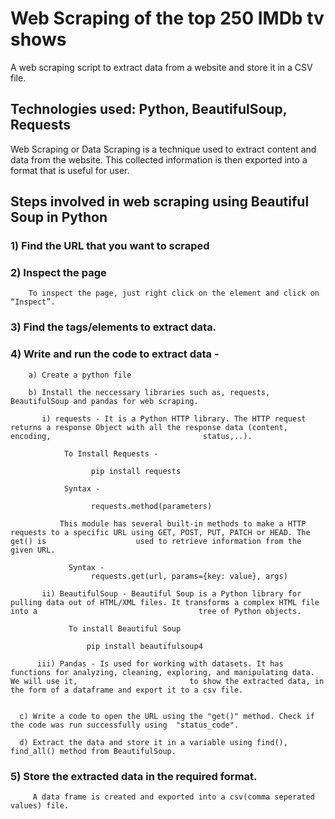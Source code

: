 # Web Scraping of the top 250 IMDb tv shows
A web scraping script to extract data from a website and store it in a CSV file.

## Technologies used: Python, BeautifulSoup, Requests

Web Scraping or Data Scraping is a technique used to extract content and data from the website. This collected information is then exported into a format that is useful for user.

## Steps involved in web scraping using Beautiful Soup in Python
   ### 1) Find the URL that you want to scraped
   
   ### 2) Inspect the page
   
        To inspect the page, just right click on the element and click on “Inspect”. 
        
   ### 3) Find the tags/elements to extract data.
   
   ### 4) Write and run the code to extract data - 
      
        a) Create a python file
        
        b) Install the neccessary libraries such as, requests, BeautifulSoup and pandas for web scraping. 
             
           i) requests - It is a Python HTTP library. The HTTP request returns a response Object with all the response data (content, encoding,                                  status,..). 
    
                To Install Requests - 
          
                      pip install requests
    
                Syntax - 
          
                      requests.method(parameters)
    
               This module has several built-in methods to make a HTTP requests to a specific URL using GET, POST, PUT, PATCH or HEAD. The get() is                    used to retrieve information from the given URL.
                  
                 Syntax -
                      requests.get(url, params={key: value}, args)
           
           ii) BeautifulSoup - Beautiful Soup is a Python library for pulling data out of HTML/XML files. It transforms a complex HTML file into a                                    tree of Python objects.
      
                 To install Beautiful Soup
          
                     pip install beautifulsoup4
          
          iii) Pandas - Is used for working with datasets. It has functions for analyzing, cleaning, exploring, and manipulating data. We will use it,                         to show the extracted data, in the form of a dataframe and export it to a csv file.
          
      
      c) Write a code to open the URL using the "get()" method. Check if the code was run successfully using  "status_code".
      
      d) Extract the data and store it in a variable using find(), find_all() method from BeautifulSoup.
      
  ### 5) Store the extracted data in the required format.
  
         A data frame is created and exported into a csv(comma seperated values) file.
           
